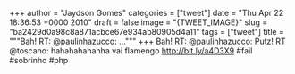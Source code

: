 
+++
author = "Jaydson Gomes"
categories = ["tweet"]
date = "Thu Apr 22 18:36:53 +0000 2010"
draft = false
image = "{TWEET_IMAGE}"
slug = "ba2429d0a98c8a871acbce67e934ab80905d4a11"
tags = ["tweet"]
title = """Bah! RT: @paulinhazucco: ..."""
+++
Bah! RT: @paulinhazucco: Putz! RT @toscano: hahahahahahha vai flamengo http://bit.ly/a4D3X9 #fail #sobrinho #php
